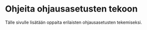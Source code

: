 # Ohjeita ohjausasetusten tekoon

Tälle sivulle lisätään oppaita erilaisten ohjausasetusten tekemiseksi.
